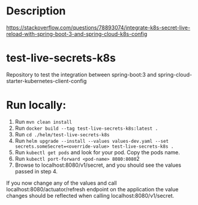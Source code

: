 # Description
https://stackoverflow.com/questions/78893074/integrate-k8s-secret-live-reload-with-spring-boot-3-and-spring-cloud-k8s-config

# test-live-secrets-k8s
Repository to test the integration between spring-boot:3 and spring-cloud-starter-kubernetes-client-config

# Run locally:

1. Run `mvn clean install`
2. Run `docker build --tag test-live-secrets-k8s:latest .`
3. Run `cd ./helm/test-live-secrets-k8s`
4. Run `helm upgrade --install --values values-dev.yaml --set secrets.someSecret=<override-value> test-live-secrets-k8s .`
5. Run `kubectl get pods` and look for your pod. Copy the pods name.
6. Run `kubectl port-forward <pod-name> 8080:8080`2
7. Browse to localhost:8080/v1/secret, and you should see the values passed in step 4.

If you now change any of the values and call localhost:8080/actuator/refresh endpoint on the application the value changes should be reflected when calling localhost:8080/v1/secret.
